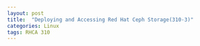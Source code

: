 ```yaml
---
layout: post
title:  "Deploying and Accessing Red Hat Ceph Storage(310-3)"
categories: Linux
tags: RHCA 310
---
```

